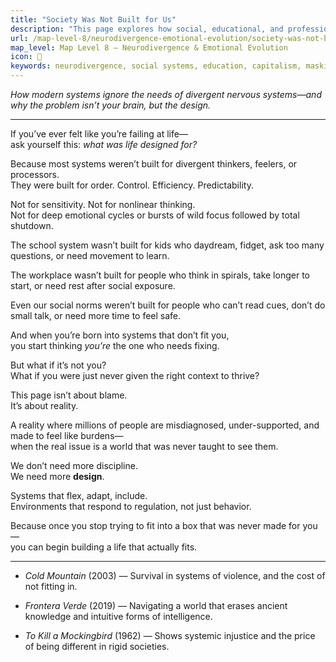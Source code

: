 ```yaml
---
title: "Society Was Not Built for Us"
description: "This page explores how social, educational, and professional systems exclude neurodivergent needs—and why the problem isn’t inside our brains, but outside our structures."
url: /map-level-8/neurodivergence-emotional-evolution/society-was-not-built-for-us
map_level: Map Level 8 – Neurodivergence & Emotional Evolution
icon: 🧠
keywords: neurodivergence, social systems, education, capitalism, masking, accessibility, emotional safety, structural exclusion
---
```


_How modern systems ignore the needs of divergent nervous systems—and why the problem isn’t your brain, but the design._

---

If you’ve ever felt like you’re failing at life—  
ask yourself this: *what was life designed for?*

Because most systems weren’t built for divergent thinkers, feelers, or processors.  
They were built for order. Control. Efficiency. Predictability.

Not for sensitivity. Not for nonlinear thinking.  
Not for deep emotional cycles or bursts of wild focus followed by total shutdown.

The school system wasn’t built for kids who daydream, fidget, ask too many questions, or need movement to learn.

The workplace wasn’t built for people who think in spirals, take longer to start, or need rest after social exposure.

Even our social norms weren’t built for people who can’t read cues, don’t do small talk, or need more time to feel safe.

And when you’re born into systems that don’t fit you,  
you start thinking *you’re* the one who needs fixing.

But what if it’s not you?  
What if you were just never given the right context to thrive?

This page isn’t about blame.  
It’s about reality.

A reality where millions of people are misdiagnosed, under-supported, and made to feel like burdens—  
when the real issue is a world that was never taught to see them.

We don’t need more discipline.  
We need more **design**.

Systems that flex, adapt, include.  
Environments that respond to regulation, not just behavior.

Because once you stop trying to fit into a box that was never made for you—  
you can begin building a life that actually fits.

---

- _Cold Mountain_ (2003) — Survival in systems of violence, and the cost of not fitting in.
    
- _Frontera Verde_ (2019) — Navigating a world that erases ancient knowledge and intuitive forms of intelligence.
    
- _To Kill a Mockingbird_ (1962) — Shows systemic injustice and the price of being different in rigid societies.
